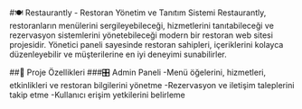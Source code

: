 #🍽️ Restaurantly - Restoran Yönetim ve Tanıtım Sistemi
Restaurantly, restoranların menülerini sergileyebileceği, hizmetlerini tanıtabileceği ve rezervasyon sistemlerini yönetebileceği modern bir restoran web sitesi projesidir. Yönetici paneli sayesinde restoran sahipleri, içeriklerini kolayca düzenleyebilir ve müşterilerine en iyi deneyimi sunabilirler.

##🚀 Proje Özellikleri
###🎛️ Admin Paneli
-Menü öğelerini, hizmetleri, etkinlikleri ve restoran bilgilerini yönetme
-Rezervasyon ve iletişim taleplerini takip etme
-Kullanıcı erişim yetkilerini belirleme
